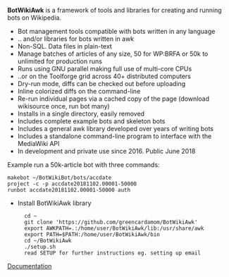 **BotWikiAwk** is a framework of tools and libraries for creating and running bots on Wikipedia.

* Bot management tools compatible with bots written in any language
* .. and/or libraries for bots written in awk
* Non-SQL. Data files in plain-text
* Manage batches of articles of any size, 50 for WP:BRFA or 50k to unlimited for production runs
* Runs using GNU parallel making full use of multi-core CPUs
* ..or on the Toolforge grid across 40+ distributed computers
* Dry-run mode, diffs can be checked out before uploading 
* Inline colorized diffs on the command-line 
* Re-run individual pages via a cached copy of the page (download wikisource once, run bot many)
* Installs in a single directory, easily removed
* Includes complete example bots and skeleton bots 
* Includes a general awk library developed over years of writing bots 
* Includes a standalone command-line program to interface with the MediaWiki API
* In development and private use since 2016. Public June 2018

Example run a 50k-article bot with three commands:

	makebot ~/BotWikiBot/bots/accdate
	project -c -p accdate20181102.00001-50000
	runbot accdate20181102.00001-50000 auth

* Install BotWikiAwk library

        cd ~
        git clone 'https://github.com/greencardamom/BotWikiAwk'
        export AWKPATH=.:/home/user/BotWikiAwk/lib:/usr/share/awk
        export PATH=$PATH:/home/user/BotWikiAwk/bin
        cd ~/BotWikiAwk
        ./setup.sh
        read SETUP for further instructions eg. setting up email

[Documentation](https://en.wikipedia.org/wiki/User:GreenC/BotWikiAwk)
